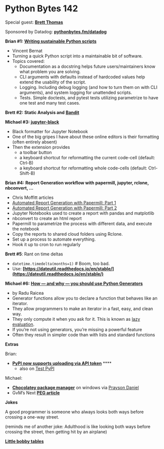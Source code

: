 # Python Bytes 142

Special guest: **[Brett Thomas](https://twitter.com/the_quark)**

Sponsored by Datadog: [**pythonbytes.fm/datadog**](https://pythonbytes.fm/datadog)

**Brian #1:** [**Writing sustainable Python scripts**](https://vincent.bernat.ch/en/blog/2019-sustainable-python-script)

- Vincent Bernat
- Turning a quick Python script into a maintainable bit of software.
- Topics covered:
	- Documentation as a docstring helps future users/maintainers know what problem you are solving.
	- CLI arguments with defaults instead of hardcoded values help extend the usability of the script.
	- Logging. Including debug logging (and how to turn them on with CLI arguments), and system logging for unattended scripts.
	- Tests. Simple doctests, and pytest tests utilizing parametrize to have one test and many test cases.

**Brett #2:** **Static Analysis and** [**Bandit**](https://bandit.readthedocs.io/en/latest/)

**Michael #3:** [**jupyter-black**](https://github.com/drillan/jupyter-black)

- Black formatter for Jupyter Notebook 
- One of the big gripes I have about these online editors is their formatting (often entirely absent)
- Then the extension provides
	- a toolbar button
	- a keyboard shortcut for reformatting the current code-cell (default: Ctrl-B)
	- a keyboard shortcut for reformatting whole code-cells (default: Ctrl-Shift-B)

**Brian #4:** **Report Generation workflow with papermill, jupyter, rclone, nbconvert, …**

- Chris Moffitt articles
- [Automated Report Generation with Papermill: Part 1](https://pbpython.com/papermil-rclone-report-1.html)
- [Automated Report Generation with Papermill: Part 2](https://pbpython.com/papermil-rclone-report-2.html)
- Jupyter Notebooks used to create a report with pandas and matplotlib
- nbconvert to create an html report
- Papermill to parametrize the process with different data, and execute the notebook
- Copy the reports to shared cloud folders using Rclone.
- Set up a process to automate everything.
- Hook it up to cron to run regularly

**Brett #5**: Rant on time deltas

- `datetime.timedelta(months=1)` # Boom, too bad.
- Use: **[https://dateutil.readthedocs.io/en/stable/](https://dateutil.readthedocs.io/en/stable/)**

**Michael #6:** [**How — and why — you should use Python Generators**](https://www.freecodecamp.org/news/how-and-why-you-should-use-python-generators-f6fb56650888/)

- by Radu Raicea
- Generator functions allow you to declare a function that behaves like an iterator. 
- They allow programmers to make an iterator in a fast, easy, and clean way.
- They only compute it when you ask for it. This is known as [lazy evaluation](https://en.wikipedia.org/wiki/Lazy_evaluation).
- If you’re not using generators, you’re missing a powerful feature
- Often they result in simpler code than with lists and standard functions

**Extras**

Brian:

- [**PyPI now supports uploading via API token**](http://pyfound.blogspot.com/2019/07/pypi-now-supports-uploading-via-api.html) ****
	- also on [Test PyPI](http://pyfound.blogspot.com/2019/07/pypi-now-supports-uploading-via-api.html)

Michael:

- [**Chocolatey package manager**](https://chocolatey.org/packages/python/3.7.4) on windows via [Prayson Daniel](https://twitter.com/Proteusiq)
- GvM’s Next [**PEG article**](https://medium.com/@gvanrossum_83706/building-a-peg-parser-d4869b5958fb)
    

**Jokes** 

A good programmer is someone who always looks both ways before crossing a one-way street.

(reminds me of another joke: Adulthood is like looking both ways before crossing the street, then getting hit by an airplane)

[**Little bobby tables**](https://xkcd.com/327/)
